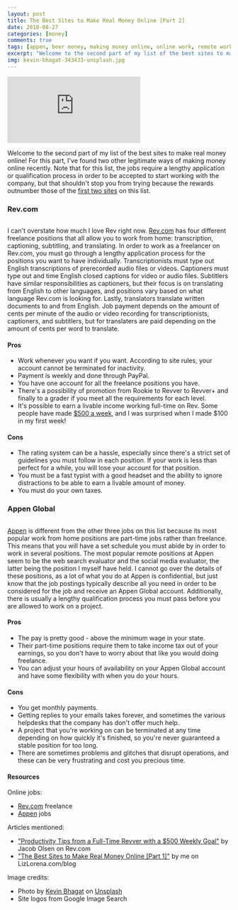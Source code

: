 ```yaml
---
layout: post
title: The Best Sites to Make Real Money Online [Part 2]
date: 2018-08-27
categories: [money]
comments: true
tags: [appen, beer money, making money online, online work, remote work, rev.com, work from home, working online]
excerpt: "Welcome to the second part of my list of the best sites to make real money online! For this part, I've found two other legitimate ways of making money online recently. Note that for this list, the jobs require a lengthy application or qualification process in order to be accepted to start working with the company, but that shouldn't stop you from trying because the rewards outnumber those of the first two sites on this list."
img: kevin-bhagat-343433-unsplash.jpg
---
```


<iframe class="video" src="https://www.youtube.com/embed/2e-uLBC5k0o" frameborder="0" allow="accelerometer; autoplay; encrypted-media; gyroscope; picture-in-picture" allowfullscreen></iframe>

<p><first-letter>W</first-letter>elcome to the second part of my list of the best sites to make real money online! For this part, I've found two other legitimate ways of making money online recently. Note that for this list, the jobs require a lengthy application or qualification process in order to be accepted to start working with the company, but that shouldn't stop you from trying because the rewards outnumber those of the <a href="{{ site.url }}/blog/posts/the-best-sites-to-make-real-money-online-part-1">first two sites</a> on this list.</p>

<h3>Rev.com</h3>

<img src="{{ site.url }}/img/revlogo.png" alt="" class="img-fluid rightfloat">

<p>I can't overstate how much I love Rev right now. <a href="http://rev.com/freelancers" target="_blank">Rev.com</a> has four different freelance positions that all allow you to work from home: transcription, captioning, subtitling, and translating. In order to work as a freelancer on Rev.com, you must go through a lengthy application process for the positions you want to have individually. Transcriptionists must type out English transcriptions of prerecorded audio files or videos. Captioners must type out and time English closed captions for video or audio files. Subtitlers have similar responsibilities as captioners, but their focus is on translating from English to other languages, and positions vary based on what language Rev.com is looking for. Lastly, translators translate written documents to and from English. Job payment depends on the amount of cents per minute of the audio or video recording for transcriptionists, captioners, and subtitlers, but for translaters are paid depending on the amount of cents per word to translate.</p>

<h4>Pros</h4>

<ul>
	<li>Work whenever you want if you want. According to site rules, your account cannot be terminated for inactivity.</li>
	<li>Payment is weekly and done through PayPal.</li>
	<li>You have one account for all the freelance positions you have.</li>
	<li>There's a possibility of promotion from Rookie to Revver to Revver+ and finally to a grader if you meet all the requirements for each level.</li>
	<li>It's possible to earn a livable income working full-time on Rev. Some people have made <a href="https://www.rev.com/blog/productivity-tips-full-time-revver/" target="_blank">$500 a week</a>, and I was surprised when I made $100 in my first week!</li>
</ul>

<h4>Cons</h4>

<ul>
	<li>The rating system can be a hassle, especially since there's a strict set of guidelines you must follow in each position. If your work is less than perfect for a while, you will lose your account for that position.</li>
	<li>You must be a fast typist with a good headset and the ability to ignore distractions to be able to earn a livable amount of money. </li>
	<li>You must do your own taxes.</li>
</ul>

<h3>Appen Global</h3>

<img src="{{ site.url }}/img/appenlogo.png" alt="" class="img-fluid leftfloat">

<p><a href="https://join.appen.com/" target="_blank">Appen</a> is different from the other three jobs on this list because its most popular work from home positions are part-time jobs rather than freelance. This means that you will have a set schedule you must abide by in order to work in several positions. The most popular remote positions at Appen seem to be the web search evaluator and the social media evaluator, the latter being the position I myself have held. I cannot go over the details of these positions, as a lot of what you do at Appen is confidential, but just know that the job postings typically describe all you need in order to be considered for the job and receive an Appen Global account. Additionally, there is usually a lengthy qualification process you must pass before you are allowed to work on a project.</p>

<h4>Pros</h4>

<ul>
	<li>The pay is pretty good - above the minimum wage in your state.</li>
	<li>Their part-time positions require them to take income tax out of your earnings, so you don't have to worry about that like you would doing freelance.</li>
	<li>You can adjust your hours of availability on your Appen Global account and have some flexibility with when you do your hours.</li>
</ul>

<h4>Cons</h4>

<ul>
	<li>You get monthly payments.</li>
	<li>Getting replies to your emails takes forever, and sometimes the various helpdesks that the company has don't offer much help.</li>
	<li>A project that you're working on can be terminated at any time depending on how quickly it's finished, so you're never guaranteed a stable position for too long.</li>
	<li>There are sometimes problems and glitches that disrupt operations, and these can be very frustrating and cost you precious time.</li>
</ul>

<h4>Resources</h4>

<p>Online jobs:</p>

<ul>
	<li><a href="http://rev.com/freelancers" target="_blank">Rev.com</a> freelance</li>
	<li><a href="http://join.appen.com" target="_blank">Appen</a> jobs</li>
</ul>

<p>Articles mentioned:</p>

<ul>
	<li><a href="https://www.rev.com/blog/productivity-tips-full-time-revver/" target="_blank">"Productivity Tips from a Full-Time Revver with a $500 Weekly Goal"</a> by Jacob Olsen on Rev.com</li>
	<li><a href="{{ site.url }}/blog/posts/the-best-sites-to-make-real-money-online-part-1">"The Best Sites to Make Real Money Online [Part 1]"</a> by me on LizLorena.com/blog</li>
</ul>

<p>Image credits:</p>

<ul>
	<li>Photo by <a href="https://unsplash.com/photos/zNRITe8NPqY?utm_source=unsplash&amp;utm_medium=referral&amp;utm_content=creditCopyText" target="_blank">Kevin Bhagat</a> on <a href="https://unsplash.com/search/photos/portfolio?utm_source=unsplash&amp;utm_medium=referral&amp;utm_content=creditCopyText" target="_blank">Unsplash</a></li>
	<li>Site logos from Google Image Search</li>
</ul>
